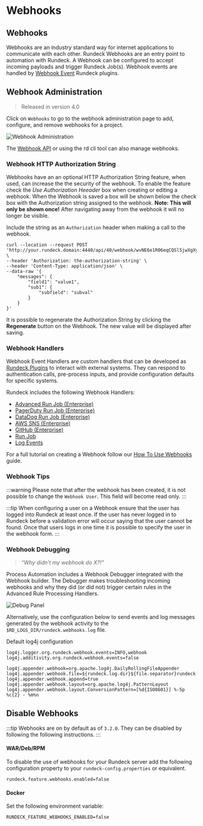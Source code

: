 # Webhooks

## Webhooks
Webhooks are an industry standard way for internet applications to communicate with each other.  Rundeck Webhooks are an entry point to automation with Rundeck.  A Webhook can be configured to accept incoming payloads and trigger Rundeck Job(s).  Webhook events are handled by [Webhook Event](/developer/16-webhook-plugins.md) Rundeck plugins.


## Webhook Administration
> Released in version 4.0

Click on `Webhooks` to go to the webhook administration page to add, configure, and remove webhooks for a project.

![Webhook Administration](~@assets/img/webhook-admin.png)

The [Webhook API](/api/rundeck-api.md#webhooks-beta) or using the rd cli tool can also manage webhooks.

### Webhook HTTP Authorization String

Webhooks have an an optional HTTP Authorization String feature, when used, can increase the the security of the webhook.  To enable the feature check the _Use Authorization Heeader_ box when creating or editing a webhook.  When the Webhook is saved a box will be shown below the check box with the Authorization string assigned to the webhook.  **Note: This will only be shown once!** After navigating away from the webhook it will no longer be visible.

Include the string as an `Authorization` header when making a call to the webhook.

```
curl --location --request POST 'http://your.rundeck.domain:4440/api/40/webhook/wvNE6e1R06eqCQSl5jwXgXy3IUgt5vxS#Advanced_Webhook' \
--header 'Authorization: the-authorization-string' \
--header 'Content-Type: application/json' \
--data-raw '{
    "messages": {
        "field1": "value1",
        "sub1": {
            "subfield": "subval"
        }
    }
}'
```

It is possible to regenerate the Authorization String by clicking the **Regenerate** button on the Webhook.  The new value will be displayed after saving.

### Webhook Handlers

Webhook Event Handlers are custom handlers that can be developed as [Rundeck Plugins](/developer/16-webhook-plugins.md) to interact with external systems.
They can respond to authentication calls, pre-process inputs, and provide configuration defaults for specific systems.

Rundeck includes the following Webhook Handlers:

* [Advanced Run Job (Enterprise)](./webhooks/advanced-run-job.md)
* [PagerDuty Run Job (Enterprise)](./webhooks/pagerduty-run-job.md)
* [DataDog Run Job  (Enterprise)](./webhooks/datadog-run-job.md)
* [AWS SNS (Enterprise)](./webhooks/aws-sns-webhook.md)
* [GitHub (Enterprise)](./webhooks/github-webhook.md)
* [Run Job](./webhooks/run-job.md)
* [Log Events](./webhooks/log-events.md)


For a full tutorial on creating a Webhook follow our [How To Use Webhooks](/learning/howto/using-webhooks.md) guide.

### Webhook Tips

:::warning
Please note that after the webhook has been created, it is not possible to change the `Webhook User`. This field will become read only.
:::

:::tip
When configuring a user on a Webhook ensure that the user has logged into Rundeck at least once.  If the user has never logged in to Rundeck before a validation error will occur
saying that the user cannot be found. Once that users logs in one time it is possible to specify the user in the webhook form.
:::

### Webhook Debugging

>_“Why didn’t my webhook do X?!”_

Process Automation includes a Webhook Debugger integrated with the Webhook builder. The Debugger makes troubleshooting incoming webhooks and why they did (or did not) trigger certain rules in the Advanced Rule Processing Handlers.

![Debug Panel](@assets/img/wh-debug-panel.png)

Alternatively, use the configuration below to send events and log messages generated by the webhook activity to the `$RD_LOGS_DIR/rundeck.webhooks.log` file.

Default log4j configuration

```properties
log4j.logger.org.rundeck.webhook.events=INFO,webhook
log4j.additivity.org.rundeck.webhook.events=false

log4j.appender.webhook=org.apache.log4j.DailyRollingFileAppender
log4j.appender.webhook.file=${rundeck.log.dir}${file.separator}rundeck.webhook.log
log4j.appender.webhook.append=true
log4j.appender.webhook.layout=org.apache.log4j.PatternLayout
log4j.appender.webhook.layout.ConversionPattern=[%d{ISO8601}] %-5p %c{2} - %m%n
```  

## Disable Webhooks
:::tip
Webhooks are on by default as of `3.2.0`. They can be disabled by following the following instructions.
:::

#### WAR/Deb/RPM
To disable the use of webhooks for your Rundeck server add the following configuration property to
your `rundeck-config.properties` or equivalent.

```properties
rundeck.feature.webhooks.enabled=false
```

#### Docker
Set the following environment variable:
```properties
RUNDECK_FEATURE_WEBHOOKS_ENABLED=false
```

